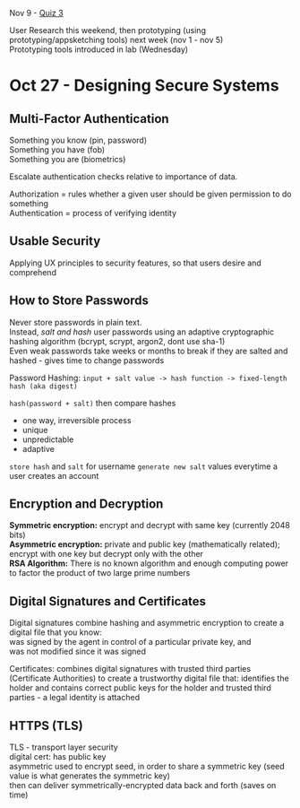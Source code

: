 Nov 9 - [Quiz 3](https://canvas.uw.edu/courses/1066596/quizzes/915789)

User Research this weekend, then prototyping (using prototyping/appsketching tools) next week (nov 1 - nov 5)  
Prototyping tools introduced in lab (Wednesday)

Oct 27 - Designing Secure Systems
=================================

Multi-Factor Authentication
---------------------------
Something you know (pin, password)  
Something you have (fob)  
Something you are (biometrics)

Escalate authentication checks relative to importance of data.

Authorization = rules whether a given user should be given permission to do something  
Authentication = process of verifying identity

Usable Security
---------------
Applying UX principles to security features, so that users desire and comprehend

How to Store Passwords
----------------------
Never store passwords in plain text.  
Instead, _salt and hash_ user passwords using an adaptive cryptographic hashing algorithm (bcrypt, scrypt, argon2, dont use sha-1)  
Even weak passwords take weeks or months to break if they are salted and hashed - gives time to change passwords

Password Hashing: `input + salt value -> hash function -> fixed-length hash (aka digest)`

`hash(password + salt)` then compare hashes

* one way, irreversible process
* unique
* unpredictable
* adaptive

`store hash` and `salt` for username
`generate new salt` values everytime a user creates an account

Encryption and Decryption
-------------------------
__Symmetric encryption:__ encrypt and decrypt with same key (currently 2048 bits)  
__Asymmetric encryption:__ private and public key (mathematically related); encrypt with one key but decrypt only with the other  
__RSA Algorithm:__ There is no known algorithm and enough computing power to factor the product of two large prime numbers

Digital Signatures and Certificates
-----------------------------------
Digital signatures combine hashing and asymmetric encryption to create a digital file that you know:  
was signed by the agent in control of a particular private key, and  
was not modified since it was signed

Certificates: combines digital signatures with trusted third parties (Certificate Authorities) to create a trustworthy digital file that: identifies the holder and contains correct public keys for the holder and trusted third parties - a legal identity is attached

HTTPS (TLS)
-----------
TLS - transport layer security  
digital cert: has public key  
asymmetric used to encrypt seed, in order to share a symmetric key (seed value is what generates the symmetric key)  
then can deliver symmetrically-encrypted data back and forth (saves on time)